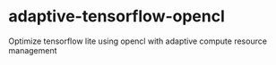 # adaptive-tensorflow-opencl
Optimize tensorflow lite using opencl with adaptive compute resource management
